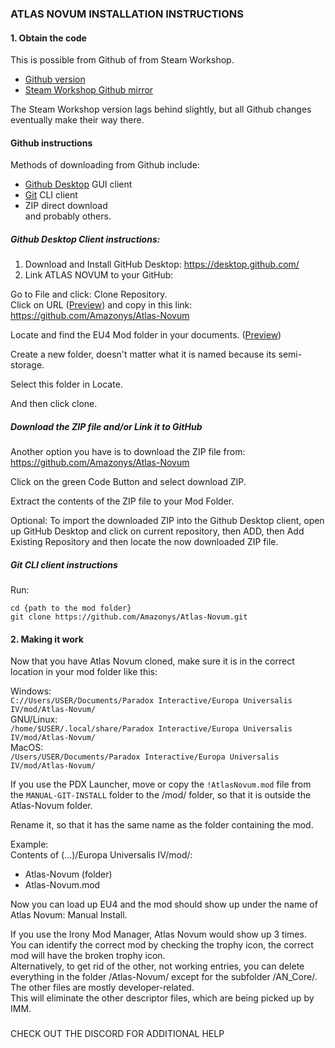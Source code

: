 ### ATLAS NOVUM INSTALLATION INSTRUCTIONS

#### 1. Obtain the code

This is possible from Github of from Steam Workshop. 
- [Github version](https://github.com/Amazonys/Atlas-Novum)
- [Steam Workshop Github mirror](https://steamcommunity.com/sharedfiles/filedetails/?id=2664819806)
	
The Steam Workshop version lags behind slightly, but all Github changes eventually make their way there.
	
#### Github instructions
Methods of downloading from Github include:
- [Github Desktop](https://desktop.github.com/) GUI client
- [Git](https://git-scm.com/) CLI client
- ZIP direct download  
and probably others.
	
##### Github Desktop Client instructions:		
1. Download and Install GitHub Desktop:
			https://desktop.github.com/
2. Link ATLAS NOVUM to your GitHub:

Go to File and click:
Clone Repository.  
Click on URL ([Preview](https://gyazo.com/ef5734c701bf4df2503ffa6be534220d))
and copy in this link:
https://github.com/Amazonys/Atlas-Novum

Locate and find the EU4 Mod folder in your documents.
([Preview](https://gyazo.com/aaff75a0f22f180d76cc2068e5bf2591))

Create a new folder, doesn't matter what it is named because its semi-storage.

Select this folder in Locate.

And then click clone.

##### Download the ZIP file and/or Link it to GitHub
Another option you have is to download the ZIP file from: https://github.com/Amazonys/Atlas-Novum

Click on the green Code Button and select download ZIP.

Extract the contents of the ZIP file to your Mod Folder.

Optional: To import the downloaded ZIP into the Github Desktop client, open up GitHub Desktop and click on current repository, then ADD, then Add Existing Repository and then locate the now downloaded ZIP file.

##### Git CLI client instructions
Run:
```
cd {path to the mod folder}
git clone https://github.com/Amazonys/Atlas-Novum.git
```
		
#### 2. Making it work

Now that you have Atlas Novum cloned, make sure it is in the correct location in your mod folder like this:

Windows:  
`C://Users/USER/Documents/Paradox Interactive/Europa Universalis IV/mod/Atlas-Novum/`  
GNU/Linux:  
`/home/$USER/.local/share/Paradox Interactive/Europa Universalis IV/mod/Atlas-Novum/`  
MacOS:  
`/Users/USER/Documents/Paradox Interactive/Europa Universalis IV/mod/Atlas-Novum/`  
	
If you use the PDX Launcher, move or copy the `!AtlasNovum.mod` file from the `MANUAL-GIT-INSTALL` folder to the /mod/ folder, so that it is outside the Atlas-Novum folder. 

Rename it, so that it has the same name as the folder containing the mod.

Example:  
Contents of (…)/Europa Universalis IV/mod/:
- Atlas-Novum (folder)
- Atlas-Novum.mod

Now you can load up EU4 and the mod should show up under the name of Atlas Novum: Manual Install.

If you use the Irony Mod Manager, Atlas Novum would show up 3 times.  
You can identify the correct mod by checking the trophy icon, the correct mod will have the broken trophy icon.  
Alternatively, to get rid of the other, not working entries, you can delete everything in the folder /Atlas-Novum/ except for the subfolder /AN_Core/. The other files are mostly developer-related.  
This will eliminate the other descriptor files, which are being picked up by IMM.

###

CHECK OUT THE DISCORD FOR ADDITIONAL HELP
